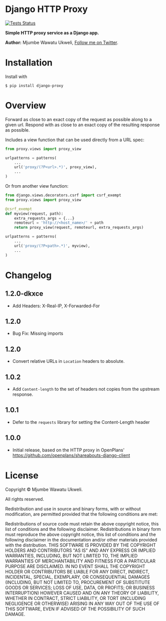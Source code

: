 Django HTTP Proxy
=================
[![Tests Status](https://github.com/mjumbewu/django-proxy/actions/workflows/tests.yaml/badge.svg?branch=master&event=push)](https://github.com/mjumbewu/django-proxy/actions/workflows/tests.yaml)

**Simple HTTP proxy service as a Django app.**

**Author:** Mjumbe Wawatu Ukweli, [Follow me on Twitter][1].

Installation
============

Install with

```console
$ pip install django-proxy
```

Overview
========

Forward as close to an exact copy of the request as possible along to a
given url.  Respond with as close to an exact copy of the resulting
response as possible.

Includes a view function that can be used directly from a URL spec:

```python
from proxy.views import proxy_view

urlpatterns = patterns(
	...
	url('proxy/(?P<url>.*)', proxy_view),
	...
)
```

Or from another view function:

```python
from django.views.decorators.csrf import csrf_exempt
from proxy.views import proxy_view

@csrf_exempt
def myview(request, path):
	extra_requests_args = {...}
	remoteurl = 'http://<host_name>/' + path
	return proxy_view(request, remoteurl, extra_requests_args)

urlpatterns = patterns(
	...
	url('proxy/(?P<path>.*)', myview),
	...
)
```

Changelog
=========

1.2.0-dkxce
-----
* Add Headers: X-Real-IP, X-Forwarded-For

1.2.0
-----
* Bug Fix: Missing imports

1.2.0
-----
* Convert relative URLs in `Location` headers to absolute.

1.0.2
-----

* Add `Content-length` to the set of headers not copies from the upstream
  response.

1.0.1
-----

* Defer to the `requests` library for setting the Content-Length header

1.0.0
-----

* Initial release, based on the HTTP proxy in OpenPlans'
  https://github.com/openplans/shareabouts-django-client

License
=======

Copyright © Mjumbe Wawatu Ukweli.

All rights reserved.

Redistribution and use in source and binary forms, with or without
modification, are permitted provided that the following conditions are met:

Redistributions of source code must retain the above copyright notice, this
list of conditions and the following disclaimer.
Redistributions in binary form must reproduce the above copyright notice, this
list of conditions and the following disclaimer in the documentation and/or
other materials provided with the distribution.
THIS SOFTWARE IS PROVIDED BY THE COPYRIGHT HOLDERS AND CONTRIBUTORS "AS IS" AND
ANY EXPRESS OR IMPLIED WARRANTIES, INCLUDING, BUT NOT LIMITED TO, THE IMPLIED
WARRANTIES OF MERCHANTABILITY AND FITNESS FOR A PARTICULAR PURPOSE ARE
DISCLAIMED. IN NO EVENT SHALL THE COPYRIGHT HOLDER OR CONTRIBUTORS BE LIABLE
FOR ANY DIRECT, INDIRECT, INCIDENTAL, SPECIAL, EXEMPLARY, OR CONSEQUENTIAL
DAMAGES (INCLUDING, BUT NOT LIMITED TO, PROCUREMENT OF SUBSTITUTE GOODS OR
SERVICES; LOSS OF USE, DATA, OR PROFITS; OR BUSINESS INTERRUPTION) HOWEVER
CAUSED AND ON ANY THEORY OF LIABILITY, WHETHER IN CONTRACT, STRICT LIABILITY,
OR TORT (INCLUDING NEGLIGENCE OR OTHERWISE) ARISING IN ANY WAY OUT OF THE USE
OF THIS SOFTWARE, EVEN IF ADVISED OF THE POSSIBILITY OF SUCH DAMAGE.

[1]: http://twitter.com/mjumbewu
